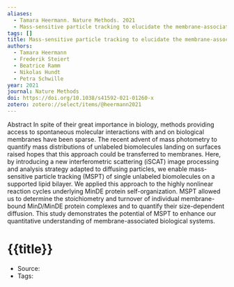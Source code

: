```yaml
---
aliases:
  - Tamara Heermann. Nature Methods. 2021
  - Mass-sensitive particle tracking to elucidate the membrane-associated MinDE reaction cycle
tags: []
title: Mass-sensitive particle tracking to elucidate the membrane-associated MinDE reaction cycle
authors:
  - Tamara Heermann
  - Frederik Steiert
  - Beatrice Ramm
  - Nikolas Hundt
  - Petra Schwille
year: 2021
journal: Nature Methods
doi: https://doi.org/10.1038/s41592-021-01260-x
zotero: zotero://select/items/@heermann2021
---
```

<!-- START_ABSTRACT -->
Abstract
            In spite of their great importance in biology, methods providing access to spontaneous molecular interactions with and on biological membranes have been sparse. The recent advent of mass photometry to quantify mass distributions of unlabeled biomolecules landing on surfaces raised hopes that this approach could be transferred to membranes. Here, by introducing a new interferometric scattering (iSCAT) image processing and analysis strategy adapted to diffusing particles, we enable mass-sensitive particle tracking (MSPT) of single unlabeled biomolecules on a supported lipid bilayer. We applied this approach to the highly nonlinear reaction cycles underlying MinDE protein self-organization. MSPT allowed us to determine the stoichiometry and turnover of individual membrane-bound MinD/MinDE protein complexes and to quantify their size-dependent diffusion. This study demonstrates the potential of MSPT to enhance our quantitative understanding of membrane-associated biological systems.
<!-- END_ABSTRACT -->

<!-- START_TEMPLATE -->
# {{title}}

- Source:
- Tags: 
<!-- END_TEMPLATE -->